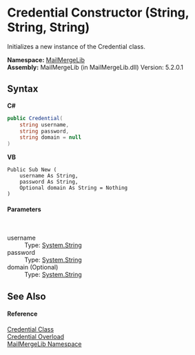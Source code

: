 # Credential Constructor (String, String, String)
 

Initializes a new instance of the Credential class.

**Namespace:**&nbsp;<a href="31c6ebbe-d683-7561-7308-5a5ee1f76bf5">MailMergeLib</a><br />**Assembly:**&nbsp;MailMergeLib (in MailMergeLib.dll) Version: 5.2.0.1

## Syntax

**C#**<br />
``` C#
public Credential(
	string username,
	string password,
	string domain = null
)
```

**VB**<br />
``` VB
Public Sub New ( 
	username As String,
	password As String,
	Optional domain As String = Nothing
)
```


#### Parameters
&nbsp;<dl><dt>username</dt><dd>Type: <a href="http://msdn2.microsoft.com/en-us/library/s1wwdcbf" target="_blank">System.String</a><br /></dd><dt>password</dt><dd>Type: <a href="http://msdn2.microsoft.com/en-us/library/s1wwdcbf" target="_blank">System.String</a><br /></dd><dt>domain (Optional)</dt><dd>Type: <a href="http://msdn2.microsoft.com/en-us/library/s1wwdcbf" target="_blank">System.String</a><br /></dd></dl>

## See Also


#### Reference
<a href="e9393769-a87a-d6f9-d042-9fcb097d5a9a">Credential Class</a><br /><a href="d649d30c-928d-a291-9949-f3587648f04a">Credential Overload</a><br /><a href="31c6ebbe-d683-7561-7308-5a5ee1f76bf5">MailMergeLib Namespace</a><br />